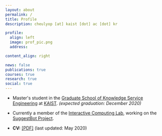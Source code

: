 ```yaml
---
layout: about
permalink: /
title: Profile
description: cheulyop [at] kaist [dot] ac [dot] kr

profile:
  align: left
  image: prof_pic.png
  address:

content_align: right

news: false
publications: true
courses: true
research: true
social: true
---
```


* Master's student in the [Graduate School of Knowledge Service Engineering](https://kse.kaist.ac.kr/) at [KAIST](https://www.kaist.ac.kr/en/). *(expected graduation: December 2020)*

* Currently a member of the [Interactive Computing Lab](http://ic.kaist.ac.kr/wiki/wiki.cgi?Main), working on the [SuggestBot Project](https://suggestbot.github.io/).

* **CV:**
<a class="page-link" href="{{ '/assets/pdf/cheulyoung_park-short_cv.pdf' | prepend: site.baseurl | prepend: site.url }}">[PDF]</a> (last updated: May 2020)
